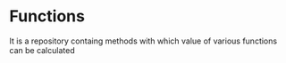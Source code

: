 # Functions
It is a repository containg methods with which value of various functions can be calculated
